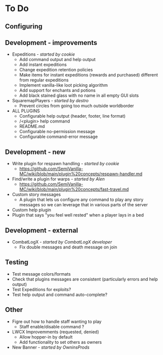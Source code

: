 # To Do

## Configuring

## Development - improvements

- Expeditions - _started by cookie_
    - Add command output and help output
    - Add instant expeditions
    - Change expedition retention policies
    - Make items for instant expeditions (rewards and purchased) different from regular expeditions
    - Implement vanilla-like loot picking algorithm
    - Add support for enchants and potions
    - Add black stained glass with no name in all empty GUI slots
- SquaremapPlayers - _started by destro_
    - Prevent circles from going too much outside worldborder 
- ALL PLUGINS
    - Configurable help output (header, footer, line format)
    - /\<plugin\> help command
    - README.md
    - Configurable no-permission message
    - Configurable command-error message

## Development - new

- Write plugin for respawn handling _- started by cookie_
    - https://github.com/SemiVanilla-MC/wiki/blob/main/plugin%20concepts/respawn-handler.md
- Find/write a plugin for warps _- started by Alen_
    - https://github.com/SemiVanilla-MC/wiki/blob/main/plugin%20concepts/fast-travel.md
- Custom story messages
    - A plugin that lets us configure any command to play any story messages so we can leverage that in various parts of the server
- Custom help plugin
- Plugin that says "you feel well rested" when a player lays in a bed

## Development - external

- CombatLogX  - _started by CombatLogX developer_
    - Fix double messages and death message on join

## Testing

- Test message colors/formats
- Check that plugins messages are consistent (particularly errors and help output)
- Test Expeditions for exploits?
- Test help output and command auto-complete?

## Other

- Figre out how to handle staff wanting to play
    - Staff enable/disable command ?
- LWCX Improvemments (requested, denied)
    - Allow hopper-in by default
    - Add functionality to set others as owners
- New Banner _- started by OwninsProds_
